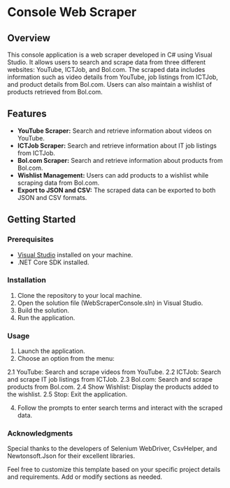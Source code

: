 # Console Web Scraper

## Overview

This console application is a web scraper developed in C# using Visual Studio. It allows users to search and scrape data from three different websites: YouTube, ICTJob, and Bol.com. The scraped data includes information such as video details from YouTube, job listings from ICTJob, and product details from Bol.com. Users can also maintain a wishlist of products retrieved from Bol.com.

## Features

- **YouTube Scraper:** Search and retrieve information about videos on YouTube.
- **ICTJob Scraper:** Search and retrieve information about IT job listings from ICTJob.
- **Bol.com Scraper:** Search and retrieve information about products from Bol.com.
- **Wishlist Management:** Users can add products to a wishlist while scraping data from Bol.com.
- **Export to JSON and CSV:** The scraped data can be exported to both JSON and CSV formats.

## Getting Started

### Prerequisites

- [Visual Studio](https://visualstudio.microsoft.com/) installed on your machine.
- .NET Core SDK installed.

### Installation

1. Clone the repository to your local machine.
2. Open the solution file (WebScraperConsole.sln) in Visual Studio.
3. Build the solution.
4. Run the application.

### Usage

1. Launch the application.
2. Choose an option from the menu:
   
  2.1 YouTube: Search and scrape videos from YouTube.
  2.2 ICTJob: Search and scrape IT job listings from ICTJob.
  2.3 Bol.com: Search and scrape products from Bol.com.
  2.4 Show Wishlist: Display the products added to the wishlist.
  2.5 Stop: Exit the application.

4. Follow the prompts to enter search terms and interact with the scraped data.

### Acknowledgments

Special thanks to the developers of Selenium WebDriver, CsvHelper, and Newtonsoft.Json for their excellent libraries.

Feel free to customize this template based on your specific project details and requirements. Add or modify sections as needed.
